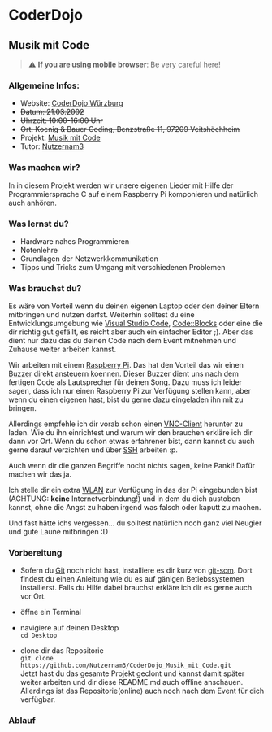 # CoderDojo 

## Musik mit Code

> :warning: **If you are using mobile browser**: Be very careful here!


### Allgemeine Infos:
- Website: [CoderDojo Würzburg](https://www.coderdojo-wue.de/)
- ~~Datum: 21.03.2002~~
- ~~Uhrzeit: 10:00-16:00 Uhr~~
- ~~Ort: Koenig & Bauer Coding, Benzstraße 11, 97209 Veitshöchheim~~
- Projekt: [Musik mit Code](https://github.com/Nutzernam3/CoderDojo_Musik_mit_Code)
- Tutor: [Nutzernam3](https://github.com/Nutzernam3)

### Was machen wir?
In in diesem Projekt werden wir unsere eigenen Lieder mit Hilfe der Programmiersprache C auf einem Raspberry Pi komponieren und natürlich auch anhören.

### Was lernst du?
- Hardware nahes Programmieren
- Notenlehre 
- Grundlagen der Netzwerkkommunikation
- Tipps und Tricks zum Umgang mit verschiedenen Problemen

### Was brauchst du?
Es wäre von Vorteil wenn du deinen eigenen Laptop oder den deiner Eltern mitbringen und nutzen darfst. Weiterhin solltest du eine Entwicklungsumgebung wie [Visual Studio Code](https://code.visualstudio.com), [Code::Blocks](http://www.codeblocks.org) oder eine die dir richtig gut gefällt, es reicht aber auch ein einfacher Editor ;). 
Aber das dient nur dazu das du deinen Code nach dem Event mitnehmen und Zuhause weiter arbeiten kannst. 

Wir arbeiten mit einem [Raspberry Pi](https://de.wikipedia.org/wiki/Raspberry_Pi). Das hat den Vorteil das wir einen [Buzzer](https://de.wikipedia.org/wiki/Summer_(Elektronik)) direkt ansteuern koennen. Dieser Buzzer dient uns nach dem fertigen Code als Lautsprecher für deinen Song. Dazu muss ich leider sagen, dass ich nur einen Raspberry Pi zur Verfügung stellen kann, aber wenn du einen eigenen hast, bist du gerne dazu eingeladen ihn mit zu bringen.  

Allerdings empfehle ich dir vorab schon einen [VNC-Client](https://www.realvnc.com/de/connect/download/viewer/) herunter zu laden. Wie du ihn einrichtest und warum wir den brauchen erkläre ich dir dann vor Ort. Wenn du schon etwas erfahrener bist, dann kannst du auch gerne darauf verzichten und über [SSH](https://de.wikipedia.org/wiki/Secure_Shell) arbeiten :p.

Auch wenn dir die ganzen Begriffe nocht nichts sagen, keine Panki! Dafür machen wir das ja.

Ich stelle dir ein extra [WLAN](https://de.wikipedia.org/wiki/Wireless_Local_Area_Network) zur Verfügung in das der Pi eingebunden bist (ACHTUNG: <b>keine</b> Internetverbindung!) und in dem du dich austoben kannst, ohne die Angst zu haben irgend was falsch oder kaputt zu machen.

Und fast hätte ichs vergessen... du solltest natürlich noch ganz viel Neugier und gute Laune mitbringen :D 

### Vorbereitung

- Sofern du [Git](https://de.wikipedia.org/wiki/Git) noch nicht hast, installiere es dir kurz von [git-scm](https://git-scm.com/book/de/v2/Erste-Schritte-Git-installieren). Dort findest du einen Anleitung wie du es auf gänigen Betiebssystemen installierst. Falls du Hilfe dabei brauchst erkläre ich dir es gerne auch vor Ort.

- öffne ein Terminal

- navigiere auf deinen Desktop <br/>```cd Desktop```

- clone dir das Repositorie<br/>
```git clone https://github.com/Nutzernam3/CoderDojo_Musik_mit_Code.git ```<br/> Jetzt hast du das gesamte Projekt geclont und kannst damit später weiter arbeiten und dir diese README.md auch offline anschauen. Allerdings ist das Repositorie(online) auch noch nach dem Event für dich verfügbar.


### Ablauf

